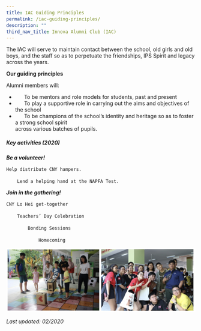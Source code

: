 ```yaml
---
title: IAC Guiding Principles
permalink: /iac-guiding-principles/
description: ""
third_nav_title: Innova Alumni Club (IAC)
---
```

The IAC will serve to maintain contact between the school, old girls and old boys, and the staff so as to perpetuate the friendships, IPS Spirit and legacy across the years.

**Our guiding principles**

Alumni members will:

*         To be mentors and role models for students, past and present
*         To play a supportive role in carrying out the aims and objectives of the school
*         To be champions of the school’s identity and heritage so as to foster a strong school spirit  
    across various batches of pupils.

##### **Key activities (2020)**

_**Be a volunteer!**_ 

	Help distribute CNY hampers.

		Lend a helping hand at the NAPFA Test. 

_**Join in the gathering!**_

	CNY Lo Hei get-together

		Teachers’ Day Celebration

			Bonding Sessions

				Homecoming
				
![IAC Gathering](/images/IAC%20Gathering.jpg)

<p style="text-align:left;"><em>Last updated: 02/2020</em></p>